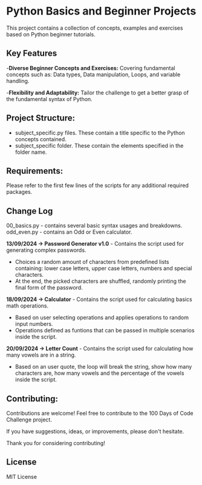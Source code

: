 # Python Basics and Beginner Projects #

This project contains a collection of concepts, examples and exercises based on Python beginner tutorials.

## Key Features ##

-**Diverse Beginner Concepts and Exercises:** Covering fundamental concepts such as: Data types, Data manipulation, Loops, and variable handling. 

-**Flexibility and Adaptability:** Tailor the challenge to get a better grasp of the fundamental syntax of Python.

## Project Structure: ##

- subject_specific.py files. These contain a title specific to the Python concepts contained.
- subject_specific folder. These contain the elements specified in the folder name.


## Requirements: ##

Please refer to the first few lines of the scripts for any additional required packages.

## Change Log ##

00_basics.py - contains several basic syntax usages and breakdowns.
odd_even.py - contains an Odd or Even calculator.

**13/09/2024 → Password Generator v1.0** - Contains the script used for generating complex passwords.
- Choices a random amount of characters from predefined lists containing: lower case letters, upper case letters, numbers and special characters.
- At the end, the picked characters are shuffled, randomly printing the final form of the password.

**18/09/2024 → Calculator** - Contains the script used for calculating basics math operations.
- Based on user selecting operations and applies operations to random input numbers.
- Operations defined as funtions that can be passed in multiple scenarios inside the script.

**20/09/2024 → Letter Count** - Contains the script used for calculating how many vowels are in a string.
- Based on an user quote, the loop will break the string, show how many characters are, how many vowels and the percentage of the vowels inside the script.


## Contributing: ##
Contributions are welcome! Feel free to contribute to the 100 Days of Code Challenge project.

If you have suggestions, ideas, or improvements, please don't hesitate.

Thank you for considering contributing!

## License ##
MIT License
